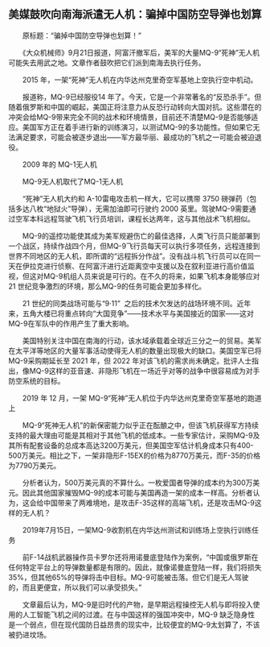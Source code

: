 ## 美媒鼓吹向南海派遣无人机：骗掉中国防空导弹也划算
　　原标题：“骗掉中国防空导弹也划算！”

　　《大众机械师》9月21日报道，阿富汗撤军后，美军的大量MQ-9“死神”无人机可能失去用武之地。文章作者鼓吹把它们派到南海去执行任务。

　　2015 年，一架“死神”无人机在内华达州克里奇空军基地上空执行空中机动。

　　报道称，MQ-9已经服役14 年了。今天，它是一个非常著名的“反恐杀手”。但随着俄罗斯和中国的崛起，美国正将注意力从反恐行动转向大国对抗。这些潜在的冲突会给MQ-9带来完全不同的战术和环境情景，目前还不清楚MQ-9是否能够适应。美国军方正在着手进行新的训练演习，以测试MQ-9的多功能性。但如果它无法满足要求，可能会被逐步退出——军方最华丽、最成功的飞机之一可能会被迫退役。

　　2009 年的 MQ-1无人机

　　MQ-9无人机取代了MQ-1无人机

　　“死神”无人机大约和 A-10雷电攻击机一样大，它可以携带 3750 磅弹药（包括多达八枚“地狱火”导弹），无需加油即可行驶约 2000 英里。驾驶MQ-9需要通过空军本科远程驾驶飞机飞行员培训，课程长达两年，这与其他战术飞机相似。

　　MQ-9的遥控功能使其成为美军规避伤亡的最佳选择，人类飞行员只能部署到一个战区，持续作战四个月，但MQ-9飞行员每天可以执行多项任务，远程连接到世界不同地区的无人机，即所谓的“远程拆分作战”。没有战斗机飞行员可以在同一天在伊拉克进行侦察、在阿富汗进行近距离空中支援以及在叙利亚进行高价值监视，但这对MQ-9机组人员来说是可行的。在不久的将来，如果飞机本身能够应对 21 世纪竞争激烈的环境，那么MQ-9的任务可能会更加多样化。

　　21 世纪的同类战场可能与“9·11”  之后的技术欠发达的战场环境不同。近年来，五角大楼已将重点转向“大国竞争”——技术水平与美国接近的国家——这对MQ-9在军队中的作用产生了重大影响。

　　美国特别关注中国在南海的行动，该水域承载着全球近三分之一的贸易。美军在太平洋等地区的大量军事活动使得无人机的数量出现极大的缺口。美国空军已将MQ-9采购期延长至 2021 年，但 2022 年对该飞机的需求尚未确定。批评人士指出，像MQ-9这样的亚音速、非隐形飞机在一场近乎对等的战争中很容易成为对手防空系统的目标。

　　2019 年 12 月，一架 MQ-9“死神”无人机位于内华达州克里奇空军基地的跑道上

　　MQ-9“死神无人机”的新保密能力似乎正在酝酿之中，但该飞机获得军方持续支持的最大理由可能是其相对于其他飞机的低成本。一些专家估计，采购MQ-9及其所有配套设备的总成本高达3200万美元，但美国空军估计机身成本只有400-500万美元。相比之下，一架非隐形F-15EX的价格为8770万美元，而F-35的价格为7790万美元。

　　分析者认为，500万美元真的不算什么。一枚爱国者导弹的成本约为300万美元。因此其他国家摧毁MQ-9的成本可能与美国再造一架的成本一样高。分析者认为，这会给中国带来了两难境地，是攻击F-35这样的高端飞机，还是攻击MQ-9这样的无人机？

　　2019年7月15日，一架MQ-9收割机在内华达州测试和训练场上空执行训练任务

　　前F-14战机武器操作员卡罗尔还将用诺曼底登陆作为案例，“中国或俄罗斯在任何特定平台上的导弹数量都是有限的。因此，就像诺曼底登陆一样，我们将损失35%，但其他65%的导弹将击中目标。MQ-9可能被击落。但它们是无人驾驶的，而且更便宜，所以我们可以承受损失。”

　　文章最后认为，MQ-9是旧时代的产物，是早期远程操控无人机与即将投入使用的人工智能飞机之间的过渡。在与中国这样的强国冲突中，MQ-9 缺乏隐身性是一个弱点，但在现代国防日益昂贵的现实中，比较便宜的MQ-9太划算了，不该被扔进坟场。

